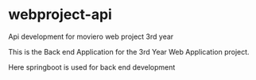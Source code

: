# webproject-api
Api development for moviero web project 3rd year

This is the Back end Application for the 3rd Year Web Application project.

Here  springboot is used for back end development
